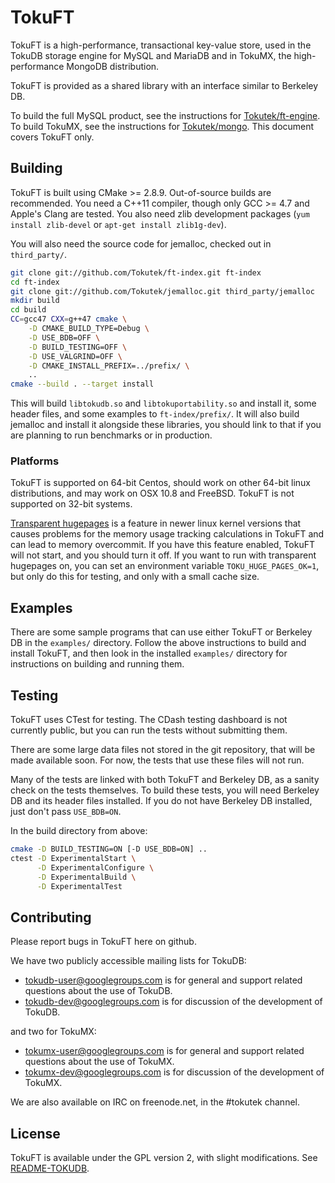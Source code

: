 TokuFT
======

TokuFT is a high-performance, transactional key-value store, used in the
TokuDB storage engine for MySQL and MariaDB and in TokuMX, the
high-performance MongoDB distribution.

TokuFT is provided as a shared library with an interface similar to
Berkeley DB.

To build the full MySQL product, see the instructions for
[Tokutek/ft-engine][ft-engine].  To build TokuMX, see the instructions
for [Tokutek/mongo][mongo].  This document covers TokuFT only.

[ft-engine]: https://github.com/Tokutek/ft-engine
[mongo]: https://github.com/Tokutek/mongo


Building
--------

TokuFT is built using CMake >= 2.8.9.  Out-of-source builds are
recommended.  You need a C++11 compiler, though only GCC >= 4.7 and
Apple's Clang are tested.  You also need zlib development packages
(`yum install zlib-devel` or `apt-get install zlib1g-dev`).

You will also need the source code for jemalloc, checked out in
`third_party/`.

```sh
git clone git://github.com/Tokutek/ft-index.git ft-index
cd ft-index
git clone git://github.com/Tokutek/jemalloc.git third_party/jemalloc
mkdir build
cd build
CC=gcc47 CXX=g++47 cmake \
    -D CMAKE_BUILD_TYPE=Debug \
    -D USE_BDB=OFF \
    -D BUILD_TESTING=OFF \
    -D USE_VALGRIND=OFF \
    -D CMAKE_INSTALL_PREFIX=../prefix/ \
    ..
cmake --build . --target install
```

This will build `libtokudb.so` and `libtokuportability.so` and install it,
some header files, and some examples to `ft-index/prefix/`.  It will also
build jemalloc and install it alongside these libraries, you should link
to that if you are planning to run benchmarks or in production.

### Platforms

TokuFT is supported on 64-bit Centos, should work on other 64-bit linux
distributions, and may work on OSX 10.8 and FreeBSD.  TokuFT is not
supported on 32-bit systems.

[Transparent hugepages][transparent-hugepages] is a feature in newer linux
kernel versions that causes problems for the memory usage tracking
calculations in TokuFT and can lead to memory overcommit.  If you have
this feature enabled, TokuFT will not start, and you should turn it off.
If you want to run with transparent hugepages on, you can set an
environment variable `TOKU_HUGE_PAGES_OK=1`, but only do this for testing,
and only with a small cache size.

[transparent-hugepages]: https://access.redhat.com/site/documentation/en-US/Red_Hat_Enterprise_Linux/6/html/Performance_Tuning_Guide/s-memory-transhuge.html


Examples
--------

There are some sample programs that can use either TokuFT or Berkeley DB
in the `examples/` directory.  Follow the above instructions to build and
install TokuFT, and then look in the installed `examples/` directory for
instructions on building and running them.


Testing
-------

TokuFT uses CTest for testing.  The CDash testing dashboard is not
currently public, but you can run the tests without submitting them.

There are some large data files not stored in the git repository, that
will be made available soon.  For now, the tests that use these files will
not run.

Many of the tests are linked with both TokuFT and Berkeley DB, as a sanity
check on the tests themselves.  To build these tests, you will need
Berkeley DB and its header files installed.  If you do not have Berkeley
DB installed, just don't pass `USE_BDB=ON`.

In the build directory from above:

```sh
cmake -D BUILD_TESTING=ON [-D USE_BDB=ON] ..
ctest -D ExperimentalStart \
      -D ExperimentalConfigure \
      -D ExperimentalBuild \
      -D ExperimentalTest
```


Contributing
------------

Please report bugs in TokuFT here on github.

We have two publicly accessible mailing lists for TokuDB:

 - tokudb-user@googlegroups.com is for general and support related
   questions about the use of TokuDB.
 - tokudb-dev@googlegroups.com is for discussion of the development of
   TokuDB.

and two for TokuMX:

 - tokumx-user@googlegroups.com is for general and support related
   questions about the use of TokuMX.
 - tokumx-dev@googlegroups.com is for discussion of the development of
   TokuMX.

We are also available on IRC on freenode.net, in the #tokutek channel.


License
-------

TokuFT is available under the GPL version 2, with slight modifications.
See [README-TOKUDB][license].

[license]: http://github.com/Tokutek/ft-index/blob/master/README-TOKUDB
